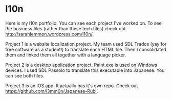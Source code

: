 l10n
====

Here is my l10n portfolio. You can see each project I've worked on. To see the business files (rather than these tech files) check out http://sarahlemmon.wordpress.com/l10n/.

Project 1 is a website localization project. My team used SDL Trados (yay for free software as a student!) to translate each HTML file. Then I consolidated them and linked them all together with a language picker.

Project 2 is a desktop application project. Paint.exe is used on Windows devices. I used SDL Passolo to translate this executable into Japanese. You can see both files.

Project 3 is an iOS app. It actually has it's own repo. Check out https://github.com/l3mm0n/Japanese-Rubi.
